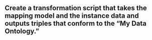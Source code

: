 ## Create a transformation script that takes the mapping model and the instance data and outputs triples that conform to the “My Data Ontology.”